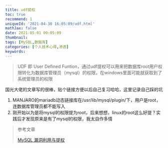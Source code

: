```yaml
---
title: udf提权
toc: true
recommend: 1
uniqueId: '2021-04-30 16:05:09/udf.html'
mathJax: false
date: 2021-05-01 00:05:09
thumbnail:
tags: [MySQL,数据库]
categories: [个人技术心得,渗透]
keywords:
---
```

>  UDF 即 User Defined Funtion，通过udf提权可以用来把数据库root用户权限转化为数据库管理员（mysql）的权限，在windows里面可能就获取到了系统管理员的权限

<!-- more -->

国光大佬的文章写的很棒，贴个链接方便以后自己复习哈哈，这里记录自己踩的坑

1. MANJARO的mariadb动态链接库在/usr/lib/mysql/plugin/下，用户是root，连数据库管理员都不能写入
2. 刚开始以为是将mysql的权限提为root，后来想想，linux的root这么好提？实践后才发现原来是有了mysql的权限，我太自作多情

> 参考文章
>
> [MySQL 漏洞利用与提权](https://www.sqlsec.com/2020/11/mysql.html#toc-heading-10)